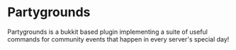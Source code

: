 # Partygrounds
Partygrounds is a bukkit based plugin implementing a suite of useful commands for community events that happen in every server's special day!
